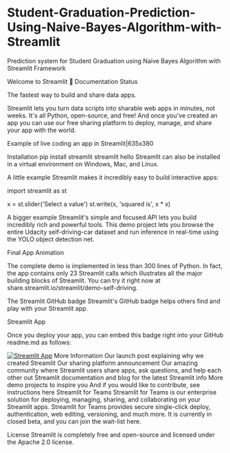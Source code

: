 # Student-Graduation-Prediction-Using-Naive-Bayes-Algorithm-with-Streamlit
Prediction system for Student Graduation using Naive Bayes Algorithm with Streamlit Framework

Welcome to Streamlit 👋
Documentation Status

The fastest way to build and share data apps.

Streamlit lets you turn data scripts into sharable web apps in minutes, not weeks. It's all Python, open-source, and free! And once you've created an app you can use our free sharing platform to deploy, manage, and share your app with the world.

Example of live coding an app in Streamlit|635x380

Installation
pip install streamlit
streamlit hello
Streamlit can also be installed in a virtual environment on Windows, Mac, and Linux.

A little example
Streamlit makes it incredibly easy to build interactive apps:

import streamlit as st

x = st.slider('Select a value')
st.write(x, 'squared is', x * x)


A bigger example
Streamlit's simple and focused API lets you build incredibly rich and powerful tools.  This demo project lets you browse the entire Udacity self-driving-car dataset and run inference in real-time using the YOLO object detection net.

Final App Animation

The complete demo is implemented in less than 300 lines of Python. In fact, the app contains only 23 Streamlit calls which illustrates all the major building blocks of Streamlit. You can try it right now at share.streamlit.io/streamlit/demo-self-driving.

The Streamlit GitHub badge
Streamlit's GitHub badge helps others find and play with your Streamlit app.

Streamlit App

Once you deploy your app, you can embed this badge right into your GitHub readme.md as follows:

[![Streamlit App](https://static.streamlit.io/badges/streamlit_badge_black_white.svg)](https://share.streamlit.io/yourGitHubName/yourRepo/yourApp/)
More Information
Our launch post explaining why we created Streamlit
Our sharing platform announcement
Our amazing community where Streamlit users share apps, ask questions, and help each other out
Streamlit documentation and blog for the latest Streamlit info
More demo projects to inspire you
And if you would like to contribute, see instructions here
Streamlit for Teams
Streamlit for Teams is our enterprise solution for deploying, managing, sharing, and collaborating on your Streamlit apps. Streamlit for Teams provides secure single-click deploy, authentication, web editing, versioning, and much more. It is currently in closed beta, and you can join the wait-list here.

License
Streamlit is completely free and open-source and licensed under the Apache 2.0 license.
